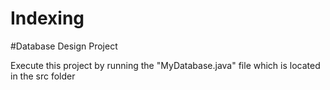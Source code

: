 # Indexing
#Database Design Project

Execute this project by running the "MyDatabase.java" file which is located in the src folder
